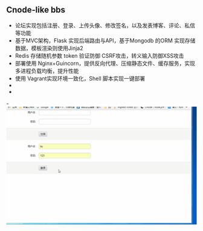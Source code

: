 Cnode-like bbs
----------------------
- 论坛实现包括注册、登录、上传头像、修改签名，以及发表博客、评论、私信等功能
- 基于MVC架构，Flask 实现后端路由与API，基于Mongodb 的ORM 实现存储数据，模板渲染则使用Jinja2
- Redis 存储随机参数 token 验证防御 CSRF攻击，转义输入防御XSS攻击
- 部署使用 Nginx+Guincorn，提供反向代理、压缩静态文件、缓存服务，实现多进程负载均衡，提升性能
- 使用 Vagrant实现环境一致化，Shell 脚本实现一键部署
-
-


-![image](https://github.com/sj8961/mybbs-flask/blob/master/user_image/mybbs-flask.gif)
